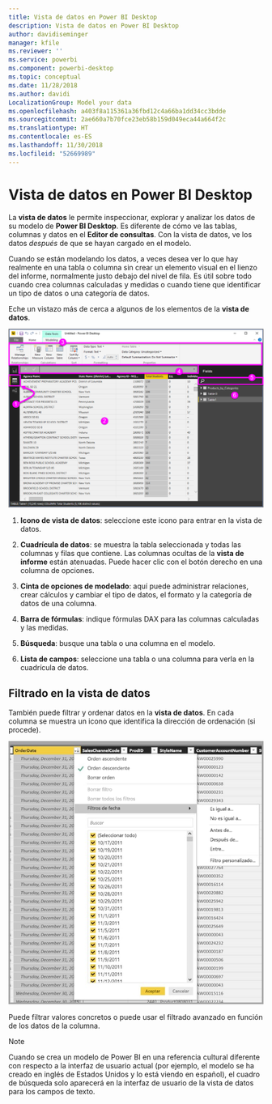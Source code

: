 ```yaml
---
title: Vista de datos en Power BI Desktop
description: Vista de datos en Power BI Desktop
author: davidiseminger
manager: kfile
ms.reviewer: ''
ms.service: powerbi
ms.component: powerbi-desktop
ms.topic: conceptual
ms.date: 11/28/2018
ms.author: davidi
LocalizationGroup: Model your data
ms.openlocfilehash: a403f8a115361a36fbd12c4a66ba1dd34cc3bdde
ms.sourcegitcommit: 2ae660a7b70fce23eb58b159d049eca44a664f2c
ms.translationtype: HT
ms.contentlocale: es-ES
ms.lasthandoff: 11/30/2018
ms.locfileid: "52669989"
---
```

# <a name="data-view-in-power-bi-desktop"></a>Vista de datos en Power BI Desktop
La **vista de datos** le permite inspeccionar, explorar y analizar los datos de su modelo de **Power BI Desktop**. Es diferente de cómo ve las tablas, columnas y datos en el **Editor de consultas**. Con la vista de datos, ve los datos *después* de que se hayan cargado en el modelo.

Cuando se están modelando los datos, a veces desea ver lo que hay realmente en una tabla o columna sin crear un elemento visual en el lienzo del informe, normalmente justo debajo del nivel de fila. Es útil sobre todo cuando crea columnas calculadas y medidas o cuando tiene que identificar un tipo de datos o una categoría de datos.

Eche un vistazo más de cerca a algunos de los elementos de la **vista de datos**.

![Vista de datos en Power BI Desktop](media/desktop-data-view/dataview_fullscreen.png)

1. **Icono de vista de datos**: seleccione este icono para entrar en la vista de datos.

2. **Cuadrícula de datos**: se muestra la tabla seleccionada y todas las columnas y filas que contiene. Las columnas ocultas de la **vista de informe** están atenuadas. Puede hacer clic con el botón derecho en una columna de opciones.

3. **Cinta de opciones de modelado**: aquí puede administrar relaciones, crear cálculos y cambiar el tipo de datos, el formato y la categoría de datos de una columna.

4. **Barra de fórmulas**: indique fórmulas DAX para las columnas calculadas y las medidas.

5. **Búsqueda**: busque una tabla o una columna en el modelo.

6. **Lista de campos**: seleccione una tabla o una columna para verla en la cuadrícula de datos.

## <a name="filtering-in-data-view"></a>Filtrado en la vista de datos

También puede filtrar y ordenar datos en la **vista de datos**. En cada columna se muestra un icono que identifica la dirección de ordenación (si procede).

![Ordenar y filtrar en la vista Datos en Power BI Desktop](media/desktop-data-view/dataview_sort-and-filter.png)

Puede filtrar valores concretos o puede usar el filtrado avanzado en función de los datos de la columna. 

> [!NOTE]
> Cuando se crea un modelo de Power BI en una referencia cultural diferente con respecto a la interfaz de usuario actual (por ejemplo, el modelo se ha creado en inglés de Estados Unidos y lo está viendo en español), el cuadro de búsqueda solo aparecerá en la interfaz de usuario de la vista de datos para los campos de texto.
